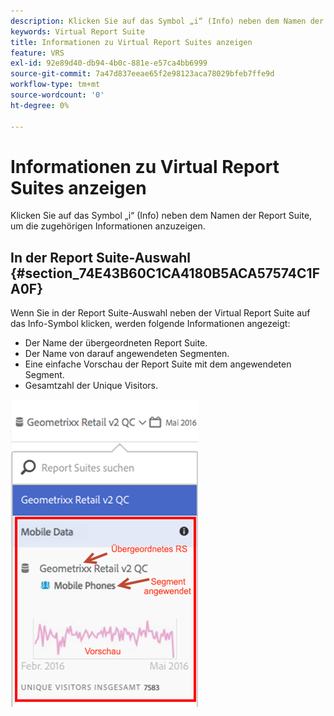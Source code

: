 ```yaml
---
description: Klicken Sie auf das Symbol „i“ (Info) neben dem Namen der Report Suite, um die zugehörigen Informationen anzuzeigen.
keywords: Virtual Report Suite
title: Informationen zu Virtual Report Suites anzeigen
feature: VRS
exl-id: 92e89d40-db94-4b0c-881e-e57ca4bb6999
source-git-commit: 7a47d837eeae65f2e98123aca78029bfeb7ffe9d
workflow-type: tm+mt
source-wordcount: '0'
ht-degree: 0%

---
```


# Informationen zu Virtual Report Suites anzeigen

Klicken Sie auf das Symbol „i“ (Info) neben dem Namen der Report Suite, um die zugehörigen Informationen anzuzeigen.

## In der Report Suite-Auswahl {#section_74E43B60C1CA4180B5ACA57574C1FA0F}

Wenn Sie in der Report Suite-Auswahl neben der Virtual Report Suite auf das Info-Symbol klicken, werden folgende Informationen angezeigt:

* Der Name der übergeordneten Report Suite.
* Der Name von darauf angewendeten Segmenten.
* Eine einfache Vorschau der Report Suite mit dem angewendeten Segment.
* Gesamtzahl der Unique Visitors.

![](assets/vrs-info.png)
